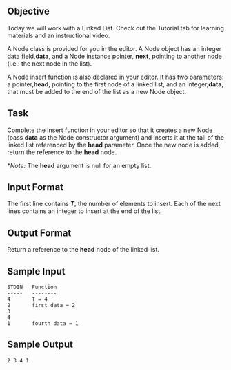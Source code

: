 ## Objective
Today we will work with a Linked List. Check out the Tutorial tab for learning materials and an instructional video.

A Node class is provided for you in the editor. A Node object has an integer data field,**data**, and a Node instance pointer, **next**, pointing to another node (i.e.: the next node in the list).

A Node insert function is also declared in your editor. It has two parameters: a pointer,**head**, pointing to the first node of a linked list, and an integer,**data**, that must be added to the end of the list as a new Node object.

## Task
Complete the insert function in your editor so that it creates a new Node (pass **data** as the Node constructor argument) and inserts it at the tail of the linked list referenced by the **head** parameter. Once the new node is added, return the reference to the **head** node.

**Note:* The **head** argument is null for an empty list.

## Input Format

The first line contains ***T***, the number of elements to insert.
Each of the next  lines contains an integer to insert at the end of the list.

## Output Format

Return a reference to the **head** node of the linked list.

## Sample Input

```
STDIN   Function
-----   --------
4       T = 4
2       first data = 2
3
4
1       fourth data = 1

```
## Sample Output

```
2 3 4 1

```
